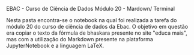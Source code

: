 EBAC - Curso de Ciência de Dados
Módulo 20 - Mardown/ Terminal

Nesta pasta encontra-se o notebook na qual foi realizada a tarefa do módulo 20 do curso de ciência de dados da Ebac. 
O objetivo em questão era copiar o texto da fórmula de bhaskara presente no site "educa mais", mas com a utilização do
Markdown presente na plataforma JupyterNotebook e a linguagem LaTeX.
